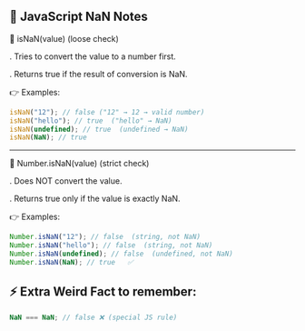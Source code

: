 ## 🚀 JavaScript NaN Notes

🔹 isNaN(value) (loose check)

. Tries to convert the value to a number first.

. Returns true if the result of conversion is NaN.

👉 Examples:

```js
isNaN("12"); // false ("12" → 12 → valid number)
isNaN("hello"); // true  ("hello" → NaN)
isNaN(undefined); // true  (undefined → NaN)
isNaN(NaN); // true
```

---

🔹 Number.isNaN(value) (strict check)

. Does NOT convert the value.

. Returns true only if the value is exactly NaN.

👉 Examples:

```js
Number.isNaN("12"); // false  (string, not NaN)
Number.isNaN("hello"); // false  (string, not NaN)
Number.isNaN(undefined); // false  (undefined, not NaN)
Number.isNaN(NaN); // true   ✅
```

## ⚡ Extra Weird Fact to remember:

```js
NaN === NaN; // false ❌ (special JS rule)
```
